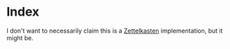 # Index

I don't want to necessarily claim this is a [Zettelkasten][] implementation, but it might be.

[Zettelkasten]: https://en.wikipedia.org/wiki/Zettelkasten
